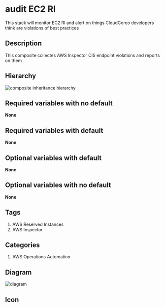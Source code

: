 audit EC2 RI
============================
This stack will monitor EC2 RI and alert on things CloudCoreo developers think are violations of best practices


## Description
This composite collectes AWS Inspector CIS endpoint violations and reports on them

## Hierarchy
![composite inheritance hierarchy](https://raw.githubusercontent.com/CloudCoreo/audit-aws-ec2-ris/master/images/hierarchy.png "composite inheritance hierarchy")



## Required variables with no default

**None**


## Required variables with default

**None**


## Optional variables with default

**None**


## Optional variables with no default

**None**

## Tags
1. AWS Reserved Instances
1. AWS Inspector

## Categories
1. AWS Operations Automation



## Diagram
![diagram](https://raw.githubusercontent.com/CloudCoreo/audit-aws-ec2-ris/master/images/diagram.png "diagram")


## Icon


